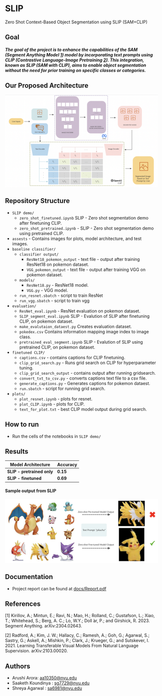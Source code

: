 # SLIP
Zero Shot Context-Based Object Segmentation using SLIP (SAM+CLIP)
## Goal
##### The goal of the project is to enhance the capabilities of the SAM (Segment Anything Model [1](#references)) model by incorporating text prompts using CLIP (Contrastive Language-Image Pretraining [2](#references)). This integration, known as SLIP (SAM with CLIP), aims to enable object segmentation without the need for prior training on specific classes or categories. 
## Our Proposed Architecture

![Alt text](/assets/Architecture.png)
## Repository Structure

- `SLIP demo/`
  - `zero_shot_finetuned.ipynb` SLIP - Zero shot segmentation demo after finetuning CLIP.
  - `zero_shot_pretrained.ipynb` - SLIP - Zero shot segmentation demo using pretrained CLIP.
- `assests` - Contains images for plots, model architecture, and test images.
- `baseline classifier/`
  - `classifier output/`
    - `ResNet18_pokemon_output` - text file - output after training ResNet18 on pokemon dataset.
    - `VGG_pokemon_output` - text file - output after training VGG on pokemon dataset.
  - `models/`
    - `ResNet18.py` - ResNet18 model.
     - `VGG.py` - VGG model.
   - `run_resnet.sbatch` - script to train ResNet
   - `run_vgg.sbatch` - script to train vgg
- `evaluation/`
  - `ResNet_eval.ipynb` - ResNet evaluation on pokemon dataset.
  - `SLIP_segment_eval.ipynb` SLIP - Evalution of SLIP after finetuning CLIP, on pokemon dataset.
  - `make_evalutaion_dataest.py` Creates evaluation dataset.
  - `pokedex.csv` Contains information mapping image index to image class.
  - `pretrained_eval_segment.ipynb` SLIP - Evalution of SLIP using pretrained CLIP, on pokemon dataset.
- `finetuned CLIP/`
  - `captions.csv` - contains captions for CLIP finetuning. 
  - `clip_grid_search.py` - Runs grid search on CLIP for hyperparameter tuning.
  - `clip_grid_search_output` - contains output after running gridsearch.
  - `convert_txt_to_csv.py` - converts captions text file to a csv file.
  - `generate_captions.py` - Generates captions for pokemon dataest.
  - `run.sbatch` - script for running grid search.
- `plots/`
  - `plot_resnet.ipynb` - plots for resnet.
  - `plot_CLIP.ipynb` - plots for CLIP.
  - `text_for_plot.txt` - best CLIP model output during grid search.

## How to run
- Run the cells of the notebooks in `SLIP demo/`

## Results


| Model Architecture  | Accuracy |
| ------------- | ------------- | 
| **SLIP - pretrained only** | **0.15**  | 
| **SLIP - finetuned** | **0.69**  | 

#### Sample output from SLIP
![Alt text](/assets/Demo.png)

## Documentation
- Project report can be found at [docs/Report.pdf](https://github.com/shreya1313/Deep-Learning-Mini-Project/blob/main/docs/Report.pdf)

<a name="references"></a>
## References
[1] Kirillov, A.; Mintun, E.; Ravi, N.; Mao, H.; Rolland, C.; Gustafson, L.; Xiao, T.; Whitehead, S.; Berg, A. C.; Lo, W.Y.; Doll ́ar, P.; and Girshick, R. 2023. Segment Anything. arXiv:2304.02643.

[2] Radford, A.; Kim, J. W.; Hallacy, C.; Ramesh, A.; Goh, G.; Agarwal, S.; Sastry, G.; Askell, A.; Mishkin, P.; Clark, J.; Krueger, G.; and Sutskever, I. 2021. Learning Transferable Visual Models From Natural Language Supervision. arXiv:2103.00020.

## Authors
- Arushi Arora: aa10350@nyu.edu
- Saaketh Koundinya : sg7729@nyu.edu
- Shreya Agarwal : sa6981@nyu.edu

